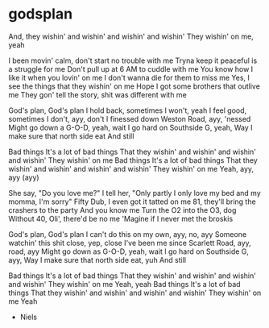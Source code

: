 # godsplan

And, they wishin' and wishin' and wishin' and wishin'
They wishin' on me, yeah

I been movin' calm, don't start no trouble with me
Tryna keep it peaceful is a struggle for me
Don't pull up at 6 AM to cuddle with me
You know how I like it when you lovin' on me
I don't wanna die for them to miss me
Yes, I see the things that they wishin' on me
Hope I got some brothers that outlive me
They gon' tell the story, shit was different with me

God's plan, God's plan
I hold back, sometimes I won't, yeah
I feel good, sometimes I don't, ayy, don't
I finessed down Weston Road, ayy, 'nessed
Might go down a G-O-D, yeah, wait
I go hard on Southside G, yeah, Way
I make sure that north side eat
And still

Bad things
It's a lot of bad things
That they wishin' and wishin' and wishin' and wishin'
They wishin' on me
Bad things
It's a lot of bad things
That they wishin' and wishin' and wishin' and wishin'
They wishin' on me
Yeah, ayy, ayy (ayy)

She say, "Do you love me?" I tell her, "Only partly
I only love my bed and my momma, I'm sorry"
Fifty Dub, I even got it tatted on me
81, they'll bring the crashers to the party
And you know me
Turn the O2 into the O3, dog
Without 40, Oli', there'd be no me
'Magine if I never met the broskis

God's plan, God's plan
I can't do this on my own, ayy, no, ayy
Someone watchin' this shit close, yep, close
I've been me since Scarlett Road, ayy, road, ayy
Might go down as G-O-D, yeah, wait
I go hard on Southside G, ayy, Way
I make sure that north side eat, yuh
And still

Bad things
It's a lot of bad things
That they wishin' and wishin' and wishin' and wishin'
They wishin' on me
Yeah, yeah
Bad things
It's a lot of bad things
That they wishin' and wishin' and wishin' and wishin'
They wishin' on me
Yeah

- Niels
